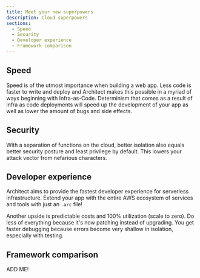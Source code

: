 ```yaml
---
title: Meet your new superpowers
description: Cloud superpowers
sections:
  - Speed
  - Security
  - Developer experience
  - Framework comparison
---
```


## Speed

Speed is of the utmost importance when building a web app. Less code is faster to write and deploy and Architect makes this possible in a myriad of ways beginning with Infra-as-Code. Determinism that comes as a result of infra as code deployments will speed up the development of your app as well as lower the amount of bugs and side effects.

## Security

With a separation of functions on the cloud, better isolation also equals better security posture and least privilege by default. This lowers your attack vector from nefarious characters.

## Developer experience

Architect aims to provide the fastest developer experience for serverless infrastructure. Extend your app with the entire AWS ecosystem of services and tools with just an `.arc` file!

Another upside is predictable costs and 100% utilization (scale to zero).
Do less of everything because it's now patching instead of upgrading. You get faster debugging because errors become very shallow in isolation, especially with testing.

## Framework comparison

ADD ME!

